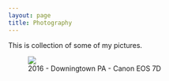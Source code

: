 ```yaml
---
layout: page
title: Photography
---
```


This is collection of some of my pictures.

<figure class="hero">
	<div class="media media-3-2">
		<img src="assets/photos/flowers.jpg">
	</div>
	<figcaption>2016 - Downingtown PA - Canon EOS 7D</figcaption>
</figure>
